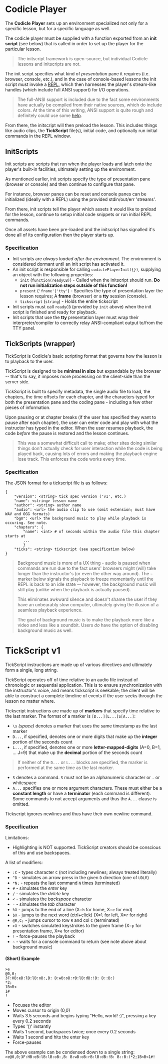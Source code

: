 # Codicle Player

The **Codicle Player** sets up an environment specialized not only for a specific lesson,
but for a specific language as well.

The codicle player must be supplied with a function exported from an **init script** (see below)
that is called in order to set up the player for the particular lesson.

> The initscript framework is open-source, but individual Codicle lessons and initscripts are not.

The init script specifies what kind of *presentation* pane it requires (i.e. browser, console, etc.), and
in the case of console-based lessons the init script must invoke a
[REPL](http://en.wikipedia.org/wiki/Read%E2%80%93eval%E2%80%93print_loop),
which then harnesses the player's stream-like handles (which include full ANSI support) for I/O
operations.

> The full-ANSI support is included due to the fact some environments have actually be compiled
> from their native sources, which do include colors. At the time of this writing, ANSI support
> is quite rough and definitely could use some [help](https://github.com/Codicle/bash.js).

From there, the initscript will then preload the lesson. This includes things like audio clips,
the **TickScript** file(s), initial code, and optionally run initial commands in the REPL window.

## InitScripts

Init scripts are scripts that run when the player loads and latch onto the player's
built-in facilities, ultimately setting up the environment.

As mentioned earlier, init scripts specify the type of presentation pane (browser or console)
and then continue to configure that pane.

For instance, browser panes can be reset and console panes can be initialized (ideally with a REPL)
using the provided stdin/out/err 'streams'.

From there, init scripts tell the player which assets it would like to preload for the lesson,
continue to setup initial code snippets or run initial REPL commands.

Once all assets have been pre-loaded and the initscript has signalled it's done all of its configuration
then the player starts up.

### Specification

- Init scripts are *always loaded after the environment*. The environment is considered dormant until an init
script has activated it.
- An init script is responsible for calling `codiclePlayerInit({})`, supplying an object with the following
properties:
    - `init` (`function(readyCB)`) - Called when the initscript should run. **Do not run initialization steps outside of this
    function!**
    - `present` (`'frame'|'tty'`) - Specifies the type of presentation layer the lesson requires; A **frame** (browser) or
    a **tty** session (console).
    - `tickscript` (`string`) - Holds the entire tickscript
- Init scripts must call `readyCB` (provided by `init` above) when the init script is finished and ready for playback.
- Init scripts that use the **tty** presentation layer must wrap their interpreter/compiler to correctly relay ANSI-compliant
output to/from the TTY panel.

## TickScripts (wrapper)

TickScript is Codicle's basic scripting format that governs how the lesson is to playback to the user.

TickScript is designed to be **minimal in size** but expandable by the browser -- that's to say, it imposes
more processing on the client-side than the server side.

TickScript is built to specify metadata, the single audio file to load, the chapters, the time offsets for each chapter,
and the characters typed for both the presentation pane and the coding pane - including a few other pieces of information.

Upon pausing or at chapter breaks (if the user has specified they want to pause after each chapter), the user can enter
code and play with what the instructor has typed in the editor. When the user resumes playback, the code *before* the pause
is restored and the lesson continues.

> This was a somewhat difficult call to make; other sites doing similar things don't actually check for user interaction while
the code is being played back, causing lots of errors and making the playback engine lose track. This enforces the code
works every time.

### Specification
The JSON format for a tickscript file is as follows:

```
{
	"version": <string> tick spec version ('v1', etc.)
	"name": <string> lesson name
	"author": <string> author name
	"audio": <url> the audio clip to use (omit extension; must have WAV and OGG formats)
	"bgm": <url> the background music to play while playback is occuring. See note.
	"chapters": {
		"name": <int> # of seconds within the audio file this chapter starts at
		...
		}
	"ticks": <string> tickscript (see specification below)
}
```

> Background music is more of a UX thing - audio is paused when commands are run due to the fact
> users' browsers might (will) take longer than the instructor's (or even the other way around).
> The `~` marker below signals the playback to freeze momentarily until the REPL is back to an idle
> state -- however, the background music will still play (unlike when the playback is actually paused).
>
> This eliminates awkward silence and doesn't shame the user if they have an unbearably slow computer,
> ultimately giving the illusion of a seamless playback experience.
>
> The goal of background music is to make the playback more like a video and less like a soundbit.
> Users *do* have the option of disabling background music as well.

# TickScript v1

TickScript instructions are made up of various directives and ultimately form a single, long string.

TickScript operates off of time relative to an audio file instead of chronologic or sequential application.
This is to ensure synchronization with the instructor's voice, and means tickscript is seekable; the client
will be able to construct a complete timeline of events if the user seeks through the lesson no matter where.

Tickscript instructions are made up of **markers** that specify time relative to the last marker. The format of
a marker is `[D...][L...]S[A...]`:
- `\s` _(space)_ denotes a marker that uses the same timestamp as the last marker
- `D...`, if specified, denotes one or more digits that make up the **integer** portion of the seconds count
- `L...`, if specified, denotes one or more **letter-mapped-digits** (A=0, B=1, ... J=9) that make up the **decimal** portion of the seconds count

> If neither of the `D...` or `L...` blocks are specified, the marker is performed at the same time as the last marker.

- `S` denotes a command. `S` must not be an alphanumeric character or `.` or whitespace
- `A...` specifies one or more argument characters. These must either be a **constant length** or have a **terminator** (each command is different).
Some commands to not accept arguments and thus the `A...` clause is omitted.

Tickscript ignores newlines and thus have their own newline command.

### Specification

Limitations:
- Highlighting is NOT supported. TickScript creators should be conscious of this and use backspaces.

A list of modifiers:
- `:C` - types character `C` (not including newlines; always treated literally)
- `^D` - simulates an arrow press in the given `D` direction (one of `UDLR`)
- `*N;` - repeats the last command `N` times (terminated)
- `#` - simulates the *enter* key
- `/` - simulates the *delete* key
- `<` - simulates the *backspace* character
- `-` - simulates the *tab* character
- `%X` - jumps to the end of a line (X=`h` for home, X=`e` for end)
- `$X` - jumps to the next word (ctrl+click) (X=`l` for left, X=`r` for right)
- `@R,C;` - jumps cursor to row `R` and col `C` (terminated)
- `>X` - switches simulated keystrokes to the given frame (X=`p` for presentation frame, X=`e` for editor)
- `!` - force-pauses the playback
- `~` - waits for a console command to return (see note above about background music)

#### (Short) Example
```
>e
@0,0;
3F:HB:eB:lB:lB:oB:,B: B:wB:oB:rB:lB:dB:!B: B::B:)
*2;
1B<B<
1#
!
```
- Focuses the editor
- Moves cursor to origin (0,0)
- Waits 3.5 seconds and begins typing "Hello, world! :)", pressing a key every 0.2 seconds
- Types '))' instantly
- Waits 1 second, backspaces twice; once every 0.2 seconds
- Waits 1 second and hits the enter key
- Force-pauses

The above example can be condensed down to a single string:
`>e@0,0;3F:HB:eB:lB:lB:oB:,B: B:wB:oB:rB:lB:dB:!B: B::B:)*2;1B<B<1#!`